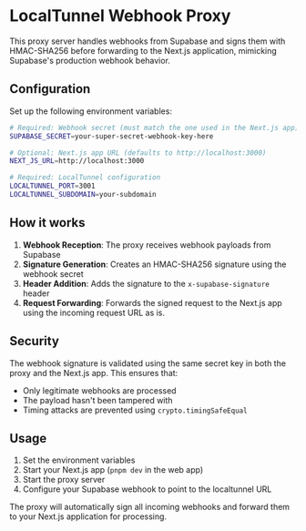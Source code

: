 # LocalTunnel Webhook Proxy

This proxy server handles webhooks from Supabase and signs them with HMAC-SHA256 before forwarding to the Next.js application, mimicking Supabase's production webhook behavior.

## Configuration

Set up the following environment variables:

```bash
# Required: Webhook secret (must match the one used in the Next.js app)
SUPABASE_SECRET=your-super-secret-webhook-key-here

# Optional: Next.js app URL (defaults to http://localhost:3000)
NEXT_JS_URL=http://localhost:3000

# Required: LocalTunnel configuration
LOCALTUNNEL_PORT=3001
LOCALTUNNEL_SUBDOMAIN=your-subdomain
```

## How it works

1. **Webhook Reception**: The proxy receives webhook payloads from Supabase
2. **Signature Generation**: Creates an HMAC-SHA256 signature using the webhook secret
3. **Header Addition**: Adds the signature to the `x-supabase-signature` header
4. **Request Forwarding**: Forwards the signed request to the Next.js app using the incoming request URL as is.

## Security

The webhook signature is validated using the same secret key in both the proxy and the Next.js app. This ensures that:

- Only legitimate webhooks are processed
- The payload hasn't been tampered with
- Timing attacks are prevented using `crypto.timingSafeEqual`

## Usage

1. Set the environment variables
2. Start your Next.js app (`pnpm dev` in the web app)
3. Start the proxy server
4. Configure your Supabase webhook to point to the localtunnel URL

The proxy will automatically sign all incoming webhooks and forward them to your Next.js application for processing.
